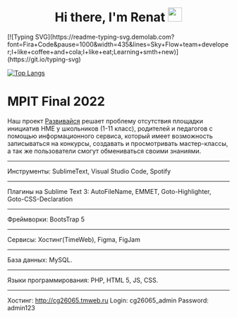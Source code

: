 <h1 align="center">Hi there, I'm Renat
<img src="https://github.com/blackcater/blackcater/raw/main/images/Hi.gif" height="32"/></h1>
[![Typing SVG](https://readme-typing-svg.demolab.com?font=Fira+Code&pause=1000&width=435&lines=Sky+Flow+team+developer;I+like+coffee+and+cola;I+like+eat;Learning+smth+new)](https://git.io/typing-svg)

[![Top Langs](https://github-readme-stats.vercel.app/api/top-langs/?username=ShiroSan123&layout=compact)](https://github.com/ShiroSan123/github-readme-stats)

# MPIT Final 2022
Наш проект [Развивайся](«Classified») решает проблему отсутствия площадки инициатив НМЕ  у школьников (1-11 класс), родителей и педагогов с помощью информационного сервиса, который имеет возможность записываться на конкурсы, создавать и просмотривать мастер-классы, а так же пользователи смогут обмениваться своими знаниями.
***
Инструменты: SublimeText, Visual Studio Code, Spotify
***
Плагины на Sublime Text 3: AutoFileName, EMMET, Goto-Highlighter, Goto-CSS-Declaration
***
Фреймворки: BootsTrap 5
***
Сервисы: Хостинг(TimeWeb), Figma, FigJam
***
База данных: MySQL. 
***
Языки программирования: PHP, HTML 5, JS, CSS.
***
Хостинг: http://cg26065.tmweb.ru
Login: cg26065_admin
Password: admin123
